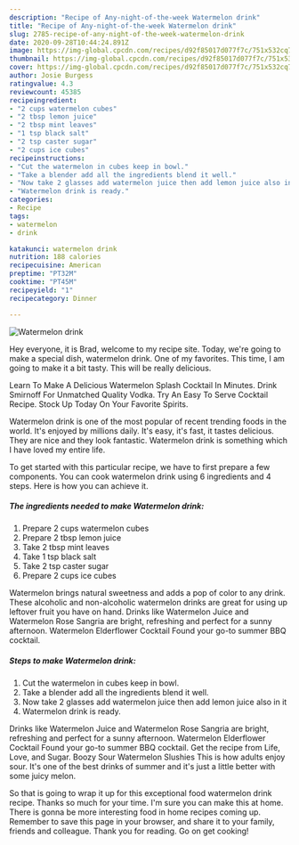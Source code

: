 ```yaml
---
description: "Recipe of Any-night-of-the-week Watermelon drink"
title: "Recipe of Any-night-of-the-week Watermelon drink"
slug: 2785-recipe-of-any-night-of-the-week-watermelon-drink
date: 2020-09-28T10:44:24.891Z
image: https://img-global.cpcdn.com/recipes/d92f85017d077f7c/751x532cq70/watermelon-drink-recipe-main-photo.jpg
thumbnail: https://img-global.cpcdn.com/recipes/d92f85017d077f7c/751x532cq70/watermelon-drink-recipe-main-photo.jpg
cover: https://img-global.cpcdn.com/recipes/d92f85017d077f7c/751x532cq70/watermelon-drink-recipe-main-photo.jpg
author: Josie Burgess
ratingvalue: 4.3
reviewcount: 45385
recipeingredient:
- "2 cups watermelon cubes"
- "2 tbsp lemon juice"
- "2 tbsp mint leaves"
- "1 tsp black salt"
- "2 tsp caster sugar"
- "2 cups ice cubes"
recipeinstructions:
- "Cut the watermelon in cubes keep in bowl."
- "Take a blender add all the ingredients blend it well."
- "Now take 2 glasses add watermelon juice then add lemon juice also in it"
- "Watermelon drink is ready."
categories:
- Recipe
tags:
- watermelon
- drink

katakunci: watermelon drink 
nutrition: 188 calories
recipecuisine: American
preptime: "PT32M"
cooktime: "PT45M"
recipeyield: "1"
recipecategory: Dinner

---
```



![Watermelon drink](https://img-global.cpcdn.com/recipes/d92f85017d077f7c/751x532cq70/watermelon-drink-recipe-main-photo.jpg)

Hey everyone, it is Brad, welcome to my recipe site. Today, we're going to make a special dish, watermelon drink. One of my favorites. This time, I am going to make it a bit tasty. This will be really delicious.

Learn To Make A Delicious Watermelon Splash Cocktail In Minutes. Drink Smirnoff For Unmatched Quality Vodka. Try An Easy To Serve Cocktail Recipe. Stock Up Today On Your Favorite Spirits.

Watermelon drink is one of the most popular of recent trending foods in the world. It's enjoyed by millions daily. It's easy, it's fast, it tastes delicious. They are nice and they look fantastic. Watermelon drink is something which I have loved my entire life.


To get started with this particular recipe, we have to first prepare a few components. You can cook watermelon drink using 6 ingredients and 4 steps. Here is how you can achieve it.

<!--inarticleads1-->

##### The ingredients needed to make Watermelon drink:

1. Prepare 2 cups watermelon cubes
1. Prepare 2 tbsp lemon juice
1. Take 2 tbsp mint leaves
1. Take 1 tsp black salt
1. Take 2 tsp caster sugar
1. Prepare 2 cups ice cubes


Watermelon brings natural sweetness and adds a pop of color to any drink. These alcoholic and non-alcoholic watermelon drinks are great for using up leftover fruit you have on hand. Drinks like Watermelon Juice and Watermelon Rose Sangria are bright, refreshing and perfect for a sunny afternoon. Watermelon Elderflower Cocktail Found your go-to summer BBQ cocktail. 

<!--inarticleads2-->

##### Steps to make Watermelon drink:

1. Cut the watermelon in cubes keep in bowl.
1. Take a blender add all the ingredients blend it well.
1. Now take 2 glasses add watermelon juice then add lemon juice also in it
1. Watermelon drink is ready.


Drinks like Watermelon Juice and Watermelon Rose Sangria are bright, refreshing and perfect for a sunny afternoon. Watermelon Elderflower Cocktail Found your go-to summer BBQ cocktail. Get the recipe from Life, Love, and Sugar. Boozy Sour Watermelon Slushies This is how adults enjoy sour. It&#39;s one of the best drinks of summer and it&#39;s just a little better with some juicy melon. 

So that is going to wrap it up for this exceptional food watermelon drink recipe. Thanks so much for your time. I'm sure you can make this at home. There is gonna be more interesting food in home recipes coming up. Remember to save this page in your browser, and share it to your family, friends and colleague. Thank you for reading. Go on get cooking!
